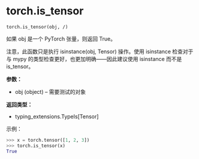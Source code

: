 # torch.is_tensor

`torch.is_tensor(obj, /)`

如果 obj 是一个 PyTorch 张量，则返回 True。

注意，此函数只是执行 isinstance(obj, Tensor) 操作。使用 isinstance 检查对于与 mypy 的类型检查更好，也更加明确——因此建议使用 isinstance 而不是 is_tensor。

**参数：**

* obj (object) – 需要测试的对象

**返回类型：**

* typing_extensions.TypeIs[Tensor]

示例：

```python
>>> x = torch.tensor([1, 2, 3])
>>> torch.is_tensor(x)
True
```